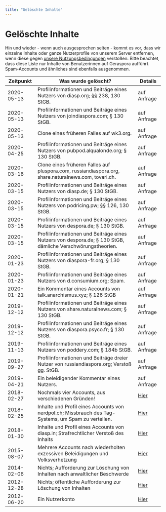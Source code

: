 ```yaml
---
title: "Gelöschte Inhalte"
---
```


# Gelöschte Inhalte

Hin und wieder - wenn auch ausgesprochen selten - kommt es vor, dass wir einzelne Inhalte oder ganze Nutzerprofile von unserem Server entfernen, wenn diese gegen [unsere Nutzungsbedingungen](/pod/legal.html) verstoßen. Bitte beachtet, dass diese Liste nur Inhalte von Benutzerinnen auf Geraspora aufführt. Spam-Accounts und ähnliches sind ebenfalls ausgenommen.

| Zeitpunkt  | Was wurde gelöscht?                                                                                        | Details                                                                 |
| ---------- | ---------------------------------------------------------------------------------------------------------- | ----------------------------------------------------------------------- |
| 2020-05-13 | Profilinformationen und Beiträge eines Nutzers von diasp.org; §§ 238, 130 StGB.                            | auf Anfrage                                                             |
| 2020-05-13 | Profilinformationen und Beiträge eines Nutzers von joindiaspora.com; § 130 StGB.                           | auf Anfrage                                                             |
| 2020-05-13 | Clone eines früheren Falles auf wk3.org.                                                                   | auf Anfrage                                                             |
| 2020-04-25 | Profilinformationen und Beiträge eines Nutzers von pubpod.alqualonde.org; § 130 StGB.                      | auf Anfrage                                                             |
| 2020-03-16 | Clone eines früheren Falles auf pluspora.com, russiandiaspora.org, share.naturalnews.com, tovari.ch.       | auf Anfrage                                                             |
| 2020-03-15 | Profilinformationen und Beiträge eines Nutzers von diasp.de; § 130 StGB.                                   | auf Anfrage                                                             |
| 2020-03-15 | Profilinformationen und Beiträge eines Nutzers von podricing.pw; §§ 126, 130 StGB.                         | auf Anfrage                                                             |
| 2020-03-15 | Profilinformationen und Beiträge eines Nutzers von despora.de; § 130 StGB.                                 | auf Anfrage                                                             |
| 2020-03-15 | Profilinformationen und Beiträge eines Nutzers von despora.de; § 130 StGB, dämliche Verschwörungstheorien. | auf Anfrage                                                             |
| 2020-01-23 | Profilinformationen und Beiträge eines Nutzers von diaspora-fr.org; § 130 StGB.                            | auf Anfrage                                                             |
| 2020-01-23 | Profilinformationen und Beiträge eines Nutzers von d.consumium.org; Spam.                                  | auf Anfrage                                                             |
| 2020-01-21 | Ein Kommentar eines Accounts von talk.anarchismus.xyz; § 126 StGB                                          | auf Anfrage                                                             |
| 2019-12-12 | Profilinformationen und Beiträge eines Nutzers von share.naturalnews.com; § 130 StGB.                      | auf Anfrage                                                             |
| 2019-12-12 | Profilinformationen und Beiträge eines Nutzers von diaspora.psyco.fr; § 130 StGB.                          | auf Anfrage                                                             |
| 2019-11-13 | Profilinformationen und Beiträge eines Nutzers von poddery.com; § 184b StGB.                               | auf Anfrage                                                             |
| 2019-09-27 | Profilinformationen und Beiträge dreier Nutzer von russiandiaspora.org; Verstoß gg. StGB.                  | auf Anfrage                                                             |
| 2019-04-21 | Ein beleidigender Kommentar eines Nutzers.                                                                 | auf Anfrage                                                             |
| 2018-02-27 | Nochmals vier Accounts, aus verschiedenen Gründen!                                                         | [Hier](https://pod.geraspora.de/posts/1e3e7030fded01351cd2101b0e8ace24) |
| 2018-02-25 | Inhalte und Profil eines Accounts von nerdpol.ch; Missbrauch des Tag-Systems, um Spam zu verteilen.        | [Hier](https://pod.geraspora.de/posts/0f590fb0fc0501351cb0101b0e8ace24) |
| 2018-01-30 | Inhalte und Profil eines Accounts von diasp.in; Strafrechtlicher Verstoß des Inhalts                       | [Hier](https://pod.geraspora.de/posts/f0677280e7df01351c80101b0e8ace24) |
| 2015-08-07 | Mehrere Accounts nach wiederholten exzessiven Beleidigungen und Volksverhetzung                            | [Hier](https://pod.geraspora.de/posts/8fdc0e801f15013370b34860008dbc6c) |
| 2014-02-06 | Nichts; Aufforderung zur Löschung von Inhalten nach anwaltlicher Beschwerde                                | [Hier](https://pod.geraspora.de/posts/0f1831ced85b2f86)                 |
| 2012-12-28 | Nichts; öffentliche Aufforderung zur Löschung von Inhalten                                                 | [Hier](https://pod.geraspora.de/posts/39b97b38d96cf9a7)                 |
| 2012-06-20 | Ein Nutzerkonto                                                                                            | [Hier](https://pod.geraspora.de/posts/e6c76c0a017a09b6)                 |
